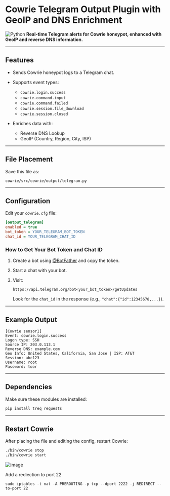 # Cowrie Telegram Output Plugin with GeoIP and DNS Enrichment

![Python](https://img.shields.io/badge/Python-3.x-blue.svg)
**Real-time Telegram alerts for Cowrie honeypot, enhanced with GeoIP and reverse DNS information.**

---

## Features

* Sends Cowrie honeypot logs to a Telegram chat.
* Supports event types:

  * `cowrie.login.success`
  * `cowrie.command.input`
  * `cowrie.command.failed`
  * `cowrie.session.file_download`
  * `cowrie.session.closed`
* Enriches data with:

  * Reverse DNS Lookup
  * GeoIP (Country, Region, City, ISP)

---

## File Placement

Save this file as:

```
cowrie/src/cowrie/output/telegram.py
```

---

## Configuration

Edit your `cowrie.cfg` file:

```ini
[output_telegram]
enabled = true
bot_token = YOUR_TELEGRAM_BOT_TOKEN
chat_id = YOUR_TELEGRAM_CHAT_ID
```

### How to Get Your Bot Token and Chat ID

1. Create a bot using [@BotFather](https://t.me/BotFather) and copy the token.
2. Start a chat with your bot.
3. Visit:

   ```
   https://api.telegram.org/bot<your_bot_token>/getUpdates
   ```

   Look for the `chat_id` in the response (e.g., `"chat":{"id":12345678,...}`).

---

## Example Output

```
[Cowrie sensor1]
Event: cowrie.login.success
Logon type: SSH
Source IP: 203.0.113.1
Reverse DNS: example.com
Geo Info: United States, California, San Jose | ISP: AT&T
Session: abc123
Username: root
Password: toor
```

---

## Dependencies

Make sure these modules are installed:

```bash
pip install treq requests
```

---

## Restart Cowrie

After placing the file and editing the config, restart Cowrie:

```bash
./bin/cowrie stop
./bin/cowrie start
```
![image](https://github.com/user-attachments/assets/fff182d4-555e-4190-91e9-c78a7daf6074)

Add a rediection to port 22
```
sudo iptables -t nat -A PREROUTING -p tcp --dport 2222 -j REDIRECT --to-port 22
```
